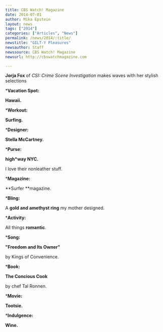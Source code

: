 ```yaml
---
title: CBS Watch! Magazine
date: 2014-07-01
author: Mika Epstein
layout: news
tags: ["2014"]
categories: ["Articles", "News"]
permalink: /news/2014/:title/
newstitle: "GILT-Y Pleasures"
newsauthor: Staff  
newssource: CBS Watch! Magazine  
newsurl: http://cbswatchmagazine.com  

---
```


**Jorja Fox** of *CSI: Crime Scene Investigation* makes waves with her stylish selections

***Vacation Spot:**  
  
**Hawaii.**

***Workout:**  
  
**Surfing.**

***Designer:**  
  
**Stella McCartney.**

***Purse:**  
  
**high*way NYC.**  
  
I love their nonleather stuff.

***Magazine:**
  
**Surfer **magazine.

***Bling:** 
  
A **gold and amethyst ring** my mother designed.

***Activity:**
  
All things **romantic**.

***Song:** 
  
**"Freedom and Its Owner"**  
  
by Kings of Convenience.

***Book:**
  
**The Concious Cook**  
  
by chef Tal Ronnen.

***Movie:**  
  
**Tootsie.**

***Indulgence:**
  
**Wine.**  
